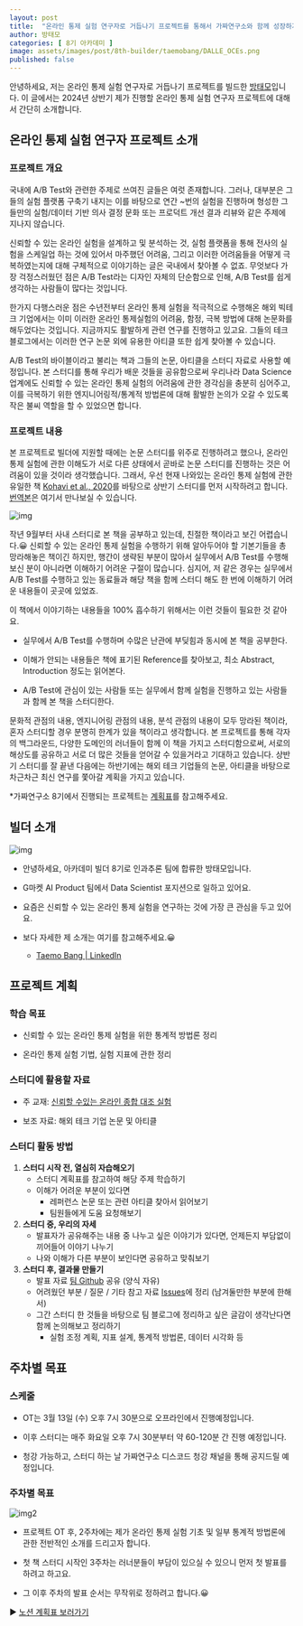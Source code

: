 ```yaml
---
layout: post
title:  "온라인 통제 실험 연구자로 거듭나기 프로젝트를 통해서 가짜연구소와 함께 성장하기"
author: 방태모
categories: [ 8기 아카데미 ]
image: assets/images/post/8th-builder/taemobang/DALLE_OCEs.png
published: false
---
```


안녕하세요, 저는 온라인 통제 실험 연구자로 거듭나기 프로젝트를 빌드한 [방태모](https://www.taemobang.com/)입니다. 이 글에서는 2024년 상반기 제가 진행할 온라인 통제 실험 연구자 프로젝트에 대해서 간단히 소개합니다.

## 온라인 통제 실험 연구자 프로젝트 소개

### 프로젝트 개요

국내에 A/B Test와 관련한 주제로 쓰여진 글들은 여럿 존재합니다. 그러나, 대부분은 그들의 실험 플랫폼 구축기 내지는 이를 바탕으로 연간 \~번의 실험을 진행하며 형성한 그들만의 실험/데이터 기반 의사 결정 문화 또는 프로덕트 개선 결과 리뷰와 같은 주제에 지나지 않습니다.

신뢰할 수 있는 온라인 실험을 설계하고 및 분석하는 것, 실험 플랫폼을 통해 전사의 실험을 스케일업 하는 것에 있어서 마주했던 어려움, 그리고 이러한 어려움들을 어떻게 극복하였는지에 대해 구체적으로 이야기하는 글은 국내에서 찾아볼 수 없죠. 무엇보다 가장 걱정스러웠던 점은 A/B Test라는 디자인 자체의 단순함으로 인해, A/B Test를 쉽게 생각하는 사람들이 많다는 것입니다.

한가지 다행스러운 점은 수년전부터 온라인 통제 실험을 적극적으로 수행해온 해외 빅테크 기업에서는 이미 이러한 온라인 통제실험의 어려움, 함정, 극복 방법에 대해 논문화를 해두었다는 것입니다. 지금까지도 활발하게 관련 연구를 진행하고 있고요. 그들의 테크 블로그에서는 이러한 연구 논문 외에 유용한 아티클 또한 쉽게 찾아볼 수 있습니다.

A/B Test의 바이블이라고 불리는 책과 그들의 논문, 아티클을 스터디 자료로 사용할 예정입니다. 본 스터디를 통해 우리가 배운 것들을 공유함으로써 우리나라 Data Science 업계에도 신뢰할 수 있는 온라인 통제 실험의 어려움에 관한 경각심을 충분히 심어주고, 이를 극복하기 위한 엔지니어링적/통계적 방법론에 대해 활발한 논의가 오갈 수 있도록 작은 불씨 역할을 할 수 있었으면 합니다.

### 프로젝트 내용

본 프로젝트로 빌더에 지원할 때에는 논문 스터디를 위주로 진행하려고 했으나, 온라인 통제 실험에 관한 이해도가 서로 다른 상태에서 곧바로 논문 스터디를 진행하는 것은 어려움이 있을 것이라 생각했습니다. 그래서, 우선 현재 나와있는 온라인 통제 실험에 관한 유일한 책 [Kohavi et al., 2020](https://experimentguide.com/)를 바탕으로 상반기 스터디를 먼저 시작하려고 합니다. [번역본](http://www.acornpub.co.kr/book/trustworthy-abtest)은 여기서 만나보실 수 있습니다.

![img](../assets/images/post/8th-builder/taemobang/book.jpg)

작년 9월부터 사내 스터디로 본 책을 공부하고 있는데, 친절한 책이라고 보긴 어렵습니다.😀 신뢰할 수 있는 온라인 통제 실험을 수행하기 위해 알아두어야 할 기본기들을 총 망라해놓은 책이긴 하지만, 행간이 생략된 부분이 많아서 실무에서 A/B Test를 수행해보신 분이 아니라면 이해하기 어려운 구절이 많습니다. 심지어, 저 같은 경우는 실무에서 A/B Test를 수행하고 있는 동료들과 해당 책을 함께 스터디 해도 한 번에 이해하기 어려운 내용들이 곳곳에 있었죠.

이 책에서 이야기하는 내용들을 100% 흡수하기 위해서는 이런 것들이 필요한 것 같아요.

-   실무에서 A/B Test를 수행하며 수많은 난관에 부딪힘과 동시에 본 책을 공부한다.

-   이해가 안되는 내용들은 책에 표기된 Reference를 찾아보고, 최소 Abstract, Introduction 정도는 읽어본다.

-   A/B Test에 관심이 있는 사람들 또는 실무에서 함께 실험을 진행하고 있는 사람들과 함께 본 책을 스터디한다.

문화적 관점의 내용, 엔지니어링 관점의 내용, 분석 관점의 내용이 모두 망라된 책이라, 혼자 스터디할 경우 분명히 한계가 있을 책이라고 생각합니다. 본 프로젝트를 통해 각자의 백그라운드, 다양한 도메인의 러너들이 함께 이 책을 가지고 스터디함으로써, 서로의 해상도를 공유하고 서로 더 많은 것들을 얻어갈 수 있을거라고 기대하고 있습니다. 상반기 스터디를 잘 끝낸 다음에는 하반기에는 해외 테크 기업들의 논문, 아티클을 바탕으로 차근차근 최신 연구를 쫓아갈 계획을 가지고 있습니다.

\*가짜연구소 8기에서 진행되는 프로젝트는 [계획표](https://www.notion.so/chanrankim/ac8f46b9011549999c6c3f18d4a3c5cb?v=1f3bf7ae8b3244a297003b157b0331c5&pvs=4)를 참고해주세요.

## 빌더 소개

![img](../assets/images/post/8th-builder/taemobang/profile.PNG)

-   안녕하세요, 아카데미 빌더 8기로 인과추론 팀에 합류한 방태모입니다.

-   G마켓 AI Product 팀에서 Data Scientist 포지션으로 일하고 있어요.

-   요즘은 신뢰할 수 있는 온라인 통제 실험을 연구하는 것에 가장 큰 관심을 두고 있어요.

-   보다 자세한 제 소개는 여기를 참고해주세요.😀

    -   [Taemo Bang \| LinkedIn](https://www.linkedin.com/in/taemo/)

## 프로젝트 계획

### 학습 목표

-   신뢰할 수 있는 온라인 통제 실험을 위한 통계적 방법론 정리

-   온라인 통제 실험 기법, 실험 지표에 관한 정리

### 스터디에 활용할 자료

-   주 교재: [신뢰할 수있는 온라인 종합 대조 실험](http://www.acornpub.co.kr/book/trustworthy-abtest)

-   보조 자료: 해외 테크 기업 논문 및 아티클

### 스터디 활동 방법

1.  **스터디 시작 전, 열심히 자습해오기**
    -   스터디 계획표를 참고하여 해당 주제 학습하기
    -   이해가 어려운 부분이 있다면
        -   레퍼런스 논문 또는 관련 아티클 찾아서 읽어보기
        -   팀원들에게 도움 요청해보기
2.  **스터디 중, 우리의 자세**
    -   발표자가 공유해주는 내용 중 나누고 싶은 이야기가 있다면, 언제든지 부담없이 끼어들어 이야기 나누기
    -   나와 이해가 다른 부분이 보인다면 공유하고 맞춰보기
3.  **스터디 후, 결과물 만들기**
    -   발표 자료 [팀 Github](https://github.com/CausalInferenceLab/OCE-Materials/tree/main) 공유 (양식 자유)
    -   어려웠던 부분 / 질문 / 기타 참고 자료 [Issues](https://github.com/CausalInferenceLab/OCE-Materials/issues)에 정리 (남겨둘만한 부분에 한해서)
    -   그간 스터디 한 것들을 바탕으로 팀 블로그에 정리하고 싶은 글감이 생각난다면 함께 논의해보고 정리하기
        -   실험 조정 계획, 지표 설계, 통계적 방법론, 데이터 시각화 등

## 주차별 목표

### 스케줄

-   OT는 3월 13일 (수) 오후 7시 30분으로 오프라인에서 진행예정입니다.

-   이후 스터디는 매주 화요일 오후 7시 30분부터 약 60-120분 간 진행 예정입니다.

-   청강 가능하고, 스터디 하는 날 가짜연구소 디스코드 청강 채널을 통해 공지드릴 예정입니다.

### 주차별 목표

![img2](../assets/images/post/8th-builder/taemobang/study_plan.PNG)

-   프로젝트 OT 후, 2주차에는 제가 온라인 통제 실험 기초 및 일부 통계적 방법론에 관한 전반적인 소개를 드리고자 합니다.

-   첫 책 스터디 시작인 3주차는 러너분들이 부담이 있으실 수 있으니 먼저 첫 발표를 하려고 하고요.

-   그 이후 주차의 발표 순서는 무작위로 정하려고 합니다.😀

▶️ [노션 계획표 보러가기](https://www.notion.so/chanrankim/6f637b9572f14c61b6ae84c2739ffc41?pvs=4)
